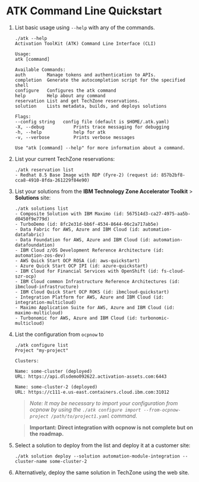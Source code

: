 # ATK Command Line Quickstart

1. List basic usage using `--help` with any of the commands.

   ```
   ./atk --help
   Activation ToolKit (ATK) Command Line Interface (CLI)

   Usage:
   atk [command]

   Available Commands:
   auth        Manage tokens and authentication to APIs.
   completion  Generate the autocompletion script for the specified shell
   configure   Configures the atk command
   help        Help about any command
   reservation List and get TechZone reservations.
   solution    Lists metadata, builds, and deploys solutions

   Flags:
   --config string   config file (default is $HOME/.atk.yaml)
   -X, --debug           Prints trace messaging for debugging
   -h, --help            help for atk
   -v, --verbose         Prints verbose messages

   Use "atk [command] --help" for more information about a command.   
   ```

2. List your current TechZone reservations:

    ```
   ./atk reservation list
   - Redhat 8.5 Base Image with RDP (Fyre-2) (request id: 857b2bf8-cca8-4910-8fda-261229f84e90)
   ```

3. List your solutions from the **IBM Technology Zone Accelerator Toolkit** > **Solutions** site:

    ```
   ./atk solutions list
   - Composite Solution with IBM Maximo (id: 567514d3-ca27-4975-aa5b-d0450f9e779d)
   - TurboDemo (id: 8fc2e31d-bb6f-4534-8644-06c2a717ab5e)
   - Data Fabric for AWS, Azure and IBM Cloud (id: automation-datafabric)
   - Data Foundation for AWS, Azure and IBM Cloud (id: automation-datafoundation)
   - IBM Cloud z/OS Development Reference Architecture (id: automation-zos-dev)
   - AWS Quick Start OCP ROSA (id: aws-quickstart)
   - Azure Quick Start OCP IPI (id: azure-quickstart)
   - IBM Cloud for Financial Services with OpenShift (id: fs-cloud-szr-ocp)
   - IBM Cloud common Infrastructure Reference Architectures (id: ibmcloud-infrastructure)
   - IBM Cloud Quick Start OCP ROKS (id: ibmcloud-quickstart)
   - Integration Platform for AWS, Azure and IBM Cloud (id: integration-multicloud)
   - Maximo Application Suite for AWS, Azure and IBM Cloud (id: maximo-multicloud)
   - Turbonomic for AWS, Azure and IBM Cloud (id: turbonomic-multicloud)   
   ```

4. List the configuration from `ocpnow` to 

   ```
   ./atk configure list
   Project "my-project"

   Clusters:

   Name: some-cluster (deployed)
   URL: https://api.dlsdemo092622.activation-assets.com:6443

   Name: some-cluster-2 (deployed)
   URL: https://c111-e.us-east.containers.cloud.ibm.com:31012
   ```

   > *Note: It may be necessary to import your configuration from ocpnow by using
   > the `./atk configure import --from-ocpnow-project /path/to/project1.yaml`
   > command.*
   
   > **Important: Direct integration with ocpnow is not complete but on the
   > roadmap.**

5. Select a solution to deploy from the list and deploy it at a customer site:

   ```
   ./atk solution deploy --solution automation-module-integration --cluster-name some-cluster-2
   ```

6. Alternatively, deploy the same solution in TechZone using the web site.
